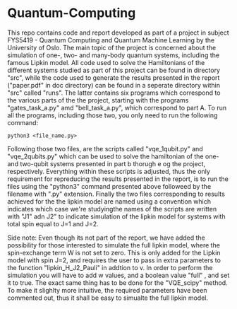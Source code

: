 # Quantum-Computing
This repo contains code and report developed as part of a project in subject FYS5419 - Quantum Computing and Quantum Machine Learning by the University of Oslo. The main topic of the 
project is concerned about the simulation of one-, two- and many-body quantum systems, including the famous Lipkin model. All code used to solve the Hamiltonians of the different systems 
studied as part of this project can be found in directory "src", while the code used to generate the results presented in the report ("paper.pdf" in doc directory) can be found in a seperate 
directory within "src" called "runs". The latter contains six programs which correspond to the various parts of the the project, starting with the programs "gates_task_a.py" amd "bell_task_a.py", 
which correspond to part A. To run all the programs, including those two, you only need to run the following command: 

```
python3 <file_name.py>
```

Following those two files, are the scripts called "vqe_1qubit.py" and "vqe_2qubits.py" which can be used to solve the hamiltonian of the one- and two-qubit systems presented in part b thorugh e og the project, respectively. Everything within these scripts is adjusted, thus the only requirement for repreducing the results presented in the report, is to run the files using the "python3" command presented above followeed by the filename with ".py" extension. Finally the two files corresponding to results achieved for the the lipkin model are named using a convention which indicates which case we're studyingthe names of the scripts are written with "J1" adn J2" to indicate simulation of the lipkin model for systems with total spin equal to J=1 and J=2. 

Side note: Even though its not part of the report, we have added the possibility for those interested to simulate the full lipkin model, where the spin-exchange term W is not set to zero. This is only added for the Lipkin model with spin J=2, and requires the user to pass in extra parameters to the function "lipkin_H_J2_Pauli" in addtion to v. In order to perform the simulation you will have to add w values, and a boolean value "full" , and set it to true. The exact same thing has to be done for the "VQE_scipy" method. To make it slighlty more intuitive, the required parameters have been commented out, thus it shall be easy to simualte the full lipkin model.
